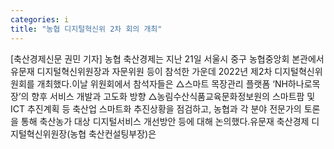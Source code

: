 ```yaml
---
categories: i
title: "농협 디지털혁신위 2차 회의 개최"
---
```

[축산경제신문 권민 기자] 농협 축산경제는 지난 21일 서울시 중구 농협중앙회 본관에서 유문재 디지털혁신위원장과 자문위원 등이 참석한 가운데 2022년 제2차 디지털혁신위원회를 개최했다.이날 위원회에서 참석자들은 △스마트 목장관리 플랫폼 ‘NH하나로목장’의 향후 서비스 개발과 고도화 방향 △농림수산식품교육문화정보원의 스마트팜 및 ICT 추진계획 등 축산업 스마트화 추진상황을 점검하고, 농협과 각 분야 전문가의 토론을 통해 축산농가 대상 디지털서비스 개선방안 등에 대해 논의했다.유문재 축산경제 디지털혁신위원장(농협 축산컨설팅부장)은